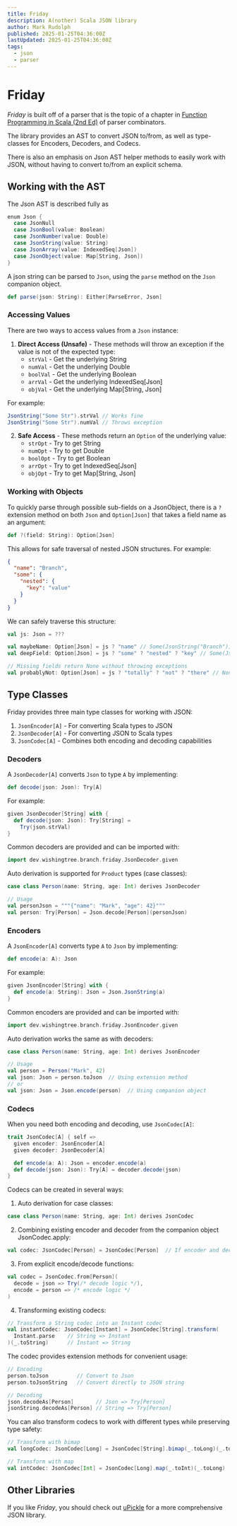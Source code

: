 ```yaml
---
title: Friday
description: A(nother) Scala JSON library
author: Mark Rudolph
published: 2025-01-25T04:36:00Z
lastUpdated: 2025-01-25T04:36:00Z
tags:
  - json
  - parser
---
```


# Friday

_Friday_ is built off of a parser that is the topic of a chapter in
[Function Programming in Scala (2nd Ed)](https://www.manning.com/books/functional-programming-in-scala-second-edition)
of parser combinators.

The library provides an AST to convert JSON to/from, as well as type-classes for Encoders, Decoders, and Codecs.

There is also an emphasis on Json AST helper methods to easily work with JSON, without having to convert to/from an explicit schema.

## Working with the AST

The Json AST is described fully as

```scala
enum Json {
  case JsonNull
  case JsonBool(value: Boolean)
  case JsonNumber(value: Double)
  case JsonString(value: String)
  case JsonArray(value: IndexedSeq[Json])
  case JsonObject(value: Map[String, Json])
}
```

A json string can be parsed to `Json`, using the `parse` method on the `Json` companion object.

```scala
def parse(json: String): Either[ParseError, Json]
```

### Accessing Values

There are two ways to access values from a `Json` instance:

1. **Direct Access (Unsafe)** - These methods will throw an exception if the value is not of the expected type:
   - `strVal` - Get the underlying String
   - `numVal` - Get the underlying Double
   - `boolVal` - Get the underlying Boolean
   - `arrVal` - Get the underlying IndexedSeq[Json]
   - `objVal` - Get the underlying Map[String, Json]

For example:

```scala
JsonString("Some Str").strVal // Works fine
JsonString("Some Str").numVal // Throws exception
```

2. **Safe Access** - These methods return an `Option` of the underlying value:
   - `strOpt` - Try to get String
   - `numOpt` - Try to get Double
   - `boolOpt` - Try to get Boolean
   - `arrOpt` - Try to get IndexedSeq[Json]
   - `objOpt` - Try to get Map[String, Json]

### Working with Objects

To quickly parse through possible sub-fields on a JsonObject, there is a `?` extension method on both `Json` and
`Option[Json]` that takes a field name as an argument:

```scala
def ?(field: String): Option[Json]
```

This allows for safe traversal of nested JSON structures. For example:

```json
{
  "name": "Branch",
  "some": {
    "nested": {
      "key": "value"
    }
  }
}
```

We can safely traverse this structure:

```scala
val js: Json = ???

val maybeName: Option[Json] = js ? "name" // Some(JsonString("Branch"))
val deepField: Option[Json] = js ? "some" ? "nested" ? "key" // Some(JsonString("value"))

// Missing fields return None without throwing exceptions
val probablyNot: Option[Json] = js ? "totally" ? "not" ? "there" // None
```

## Type Classes

Friday provides three main type classes for working with JSON:

1. `JsonEncoder[A]` - For converting Scala types to JSON
2. `JsonDecoder[A]` - For converting JSON to Scala types
3. `JsonCodec[A]` - Combines both encoding and decoding capabilities

### Decoders

A `JsonDecoder[A]` converts `Json` to type `A` by implementing:

```scala
def decode(json: Json): Try[A]
```

For example:

```scala
given JsonDecoder[String] with {
  def decode(json: Json): Try[String] =
    Try(json.strVal)
}
```

Common decoders are provided and can be imported with:

```scala
import dev.wishingtree.branch.friday.JsonDecoder.given
```

Auto derivation is supported for `Product` types (case classes):

```scala
case class Person(name: String, age: Int) derives JsonDecoder

// Usage
val personJson = """{"name": "Mark", "age": 42}"""
val person: Try[Person] = Json.decode[Person](personJson)
```

### Encoders

A `JsonEncoder[A]` converts type `A` to `Json` by implementing:

```scala
def encode(a: A): Json
```

For example:

```scala
given JsonEncoder[String] with {
  def encode(a: String): Json = Json.JsonString(a)
}
```

Common encoders are provided and can be imported with:

```scala
import dev.wishingtree.branch.friday.JsonEncoder.given
```

Auto derivation works the same as with decoders:

```scala
case class Person(name: String, age: Int) derives JsonEncoder

// Usage
val person = Person("Mark", 42)
val json: Json = person.toJson  // Using extension method
// or
val json: Json = Json.encode(person)  // Using companion object
```

### Codecs

When you need both encoding and decoding, use `JsonCodec[A]`:

```scala
trait JsonCodec[A] { self =>
  given encoder: JsonEncoder[A]
  given decoder: JsonDecoder[A]

  def encode(a: A): Json = encoder.encode(a)
  def decode(json: Json): Try[A] = decoder.decode(json)
}
```

Codecs can be created in several ways:

1. Auto derivation for case classes:

```scala
case class Person(name: String, age: Int) derives JsonCodec
```

2. Combining existing encoder and decoder from the companion object JsonCodec.apply:

```scala
val codec: JsonCodec[Person] = JsonCodec[Person]  // If encoder and decoder are in scope
```

3. From explicit encode/decode functions:

```scala
val codec = JsonCodec.from[Person](
  decode = json => Try(/* decode logic */),
  encode = person => /* encode logic */
)
```

4. Transforming existing codecs:

```scala
// Transform a String codec into an Instant codec
val instantCodec: JsonCodec[Instant] = JsonCodec[String].transform(
  Instant.parse    // String => Instant
)(_.toString)      // Instant => String
```

The codec provides extension methods for convenient usage:

```scala
// Encoding
person.toJson         // Convert to Json
person.toJsonString   // Convert directly to JSON string

// Decoding
json.decodeAs[Person]       // Json => Try[Person]
jsonString.decodeAs[Person] // String => Try[Person]
```

You can also transform codecs to work with different types while preserving type safety:

```scala
// Transform with bimap
val longCodec: JsonCodec[Long] = JsonCodec[String].bimap(_.toLong)(_.toString)

// Transform with map
val intCodec: JsonCodec[Int] = JsonCodec[Long].map(_.toInt)(_.toLong)
```

## Other Libraries

If you like _Friday_, you should check out [uPickle](https://com-lihaoyi.github.io/upickle/) for a more comprehensive JSON library.
